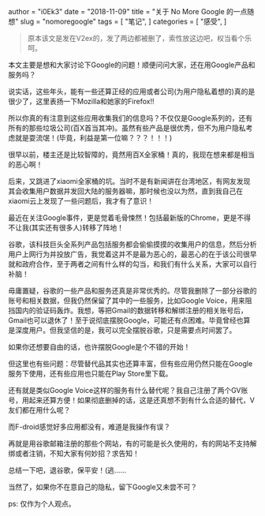 author = "i0Ek3"
date = "2018-11-09"
title = "关于 No More Google 的一点随想"
slug = "nomoregoogle"
tags = [
    "笔记",
]
categories = [
    "感受",
]

> 原本该文是发在V2ex的，发了两边都被删了，索性放这边吧，权当看个乐呵。


本文主要是想和大家讨论下Google的问题！顺便问问大家，还在用Google产品和服务吗？


说实话，这些年头，能有一些还算正经的应用或者公司(为用户隐私着想的)真的是很少了，这里表扬一下Mozilla和她家的Firefox!!

所以你真的有注意到这些应用收集我们的信息吗？不仅仅是Google系列的，还有所有的那些垃圾公司(百X首当其冲)。虽然有些产品是很优秀，但不为用户隐私考虑就是耍流氓！(毕竟，利益是第一位嘛？？？！！！)


很早以前，楼主还是比较智障的，竟然用百X全家桶！真的，我现在想来都是相当的恶心啊！

后来，又跳进了xiaomi全家桶的坑。当时不是有新闻讲在台湾地区，有网友发现其会收集用户数据并发回大陆的服务器嘛，那时候也没以为然，直到我自己在xiaomi云上发现了一些问题后，我才有了意识！

最近在关注Google事件，更是觉着毛骨悚然！包括最新版的Chrome，更是不得不让我(其实还有很多人)转移了阵地！

谷歌，该科技巨头全系列产品包括服务都会偷偷摸摸的收集用户的信息，然后分析用户上网行为并投放广告，我觉着这并不是最为恶心的，最恶心的在于该公司很早就和政府合作，至于两者之间有什么样的勾当，和我们有什么关系，大家可以自行补脑！

毋庸置疑，谷歌的一些产品和服务还真是非常优秀的。尽管我删除了一部分谷歌的账号和相关数据，但我仍然保留了其中的一些服务，比如Google Voice，用来阻挡国内的验证码轰炸。我想，等把Gmail的数据转移和解绑注册的相关账号后，Gmail也可以退休了！至于说彻底摆脱Google，可能还有点困难。毕竟曾经也算是深度用户。但我坚信的是，我可以完全摆脱谷歌，只是需要点时间罢了。

如果你还想要自由的话，也许摆脱Google是个不错的开始！


但这里也有些问题：尽管替代品其实也还算丰富，但有些应用仍然只能在Google服务下使用，还有些应用也只能在Play Store里下载。

还有就是类似Google Voice这样的服务有什么替代呢？我自己注册了两个GV账号，用起来还算方便！如果彻底删掉的话，这是还真想不到有什么合适的替代，V友们都在用什么呢？

而F-droid感觉好多应用都没有，难道是我操作有误？

再就是用谷歌邮箱注册的那些个网站，有的可能是长久使用的，有的网站不支持解绑或者注销，不知大家有何妙招？求告知！


总结一下吧，退谷歌，保平安！(逃……

当然了，如果你不在意自己的隐私，留下Google又未尝不可？



ps: 仅作为个人观点。

